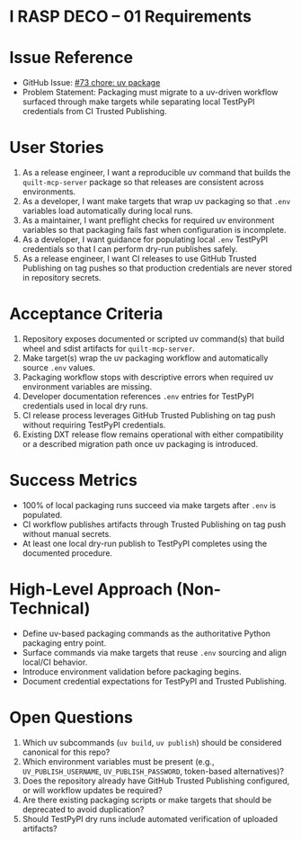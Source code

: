 <!-- markdownlint-disable MD013 MD025 -->
# I RASP DECO – 01 Requirements

# Issue Reference

- GitHub Issue: [#73 chore: uv package](https://github.com/quiltdata/quilt-mcp-server/issues/73)
- Problem Statement: Packaging must migrate to a uv-driven workflow surfaced through make targets while separating local TestPyPI credentials from CI Trusted Publishing.

# User Stories

1. As a release engineer, I want a reproducible uv command that builds the `quilt-mcp-server` package so that releases are consistent across environments.
2. As a developer, I want make targets that wrap uv packaging so that `.env` variables load automatically during local runs.
3. As a maintainer, I want preflight checks for required uv environment variables so that packaging fails fast when configuration is incomplete.
4. As a developer, I want guidance for populating local `.env` TestPyPI credentials so that I can perform dry-run publishes safely.
5. As a release engineer, I want CI releases to use GitHub Trusted Publishing on tag pushes so that production credentials are never stored in repository secrets.

# Acceptance Criteria

1. Repository exposes documented or scripted uv command(s) that build wheel and sdist artifacts for `quilt-mcp-server`.
2. Make target(s) wrap the uv packaging workflow and automatically source `.env` values.
3. Packaging workflow stops with descriptive errors when required uv environment variables are missing.
4. Developer documentation references `.env` entries for TestPyPI credentials used in local dry runs.
5. CI release process leverages GitHub Trusted Publishing on tag push without requiring TestPyPI credentials.
6. Existing DXT release flow remains operational with either compatibility or a described migration path once uv packaging is introduced.

# Success Metrics

- 100% of local packaging runs succeed via make targets after `.env` is populated.
- CI workflow publishes artifacts through Trusted Publishing on tag push without manual secrets.
- At least one local dry-run publish to TestPyPI completes using the documented procedure.

# High-Level Approach (Non-Technical)

- Define uv-based packaging commands as the authoritative Python packaging entry point.
- Surface commands via make targets that reuse `.env` sourcing and align local/CI behavior.
- Introduce environment validation before packaging begins.
- Document credential expectations for TestPyPI and Trusted Publishing.

# Open Questions

1. Which uv subcommands (`uv build`, `uv publish`) should be considered canonical for this repo?
2. Which environment variables must be present (e.g., `UV_PUBLISH_USERNAME`, `UV_PUBLISH_PASSWORD`, token-based alternatives)?
3. Does the repository already have GitHub Trusted Publishing configured, or will workflow updates be required?
4. Are there existing packaging scripts or make targets that should be deprecated to avoid duplication?
5. Should TestPyPI dry runs include automated verification of uploaded artifacts?
